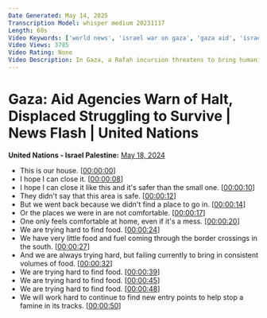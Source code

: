 ```yaml
---
Date Generated: May 14, 2025
Transcription Model: whisper medium 20231117
Length: 60s
Video Keywords: ['world news', 'israel war on gaza', 'gaza aid', 'israel palestine conflict', 'gaza war', 'united nations', 'nations unies', 'naciones unidas', 'aid agencies']
Video Views: 3785
Video Rating: None
Video Description: In Gaza, a Rafah incursion threatens to bring humanitarian operations to a standstill as families struggle to survive. Less than 2 weeks ago, there were over 1 million displaced people sheltering in Rafah. As of 17 May, 640,000 of them have fled. Ibrahim Kamal Ibrahim Amtair recounts the ordeal of having been displaced five times, returning to his home, and finding it destroyed.
---
```


# Gaza: Aid Agencies Warn of Halt, Displaced Struggling to Survive | News Flash | United Nations
**United Nations - Israel Palestine:** [May 18, 2024](https://www.youtube.com/watch?v=A7QG0KsPpWc)
*  This is our house. [[00:00:00](https://www.youtube.com/watch?v=A7QG0KsPpWc&t=0.0s)]
*  I hope I can close it. [[00:00:08](https://www.youtube.com/watch?v=A7QG0KsPpWc&t=8.34s)]
*  I hope I can close it like this and it's safer than the small one. [[00:00:10](https://www.youtube.com/watch?v=A7QG0KsPpWc&t=10.34s)]
*  They didn't say that this area is safe. [[00:00:12](https://www.youtube.com/watch?v=A7QG0KsPpWc&t=12.34s)]
*  But we went back because we didn't find a place to go in. [[00:00:14](https://www.youtube.com/watch?v=A7QG0KsPpWc&t=14.34s)]
*  Or the places we were in are not comfortable. [[00:00:17](https://www.youtube.com/watch?v=A7QG0KsPpWc&t=17.34s)]
*  One only feels comfortable at home, even if it's a mess. [[00:00:20](https://www.youtube.com/watch?v=A7QG0KsPpWc&t=20.34s)]
*  We are trying hard to find food. [[00:00:24](https://www.youtube.com/watch?v=A7QG0KsPpWc&t=24.68s)]
*  We have very little food and fuel coming through the border crossings in the south. [[00:00:27](https://www.youtube.com/watch?v=A7QG0KsPpWc&t=27.68s)]
*  And we are always trying hard, but failing currently to bring in consistent volumes of food. [[00:00:32](https://www.youtube.com/watch?v=A7QG0KsPpWc&t=32.68s)]
*  We are trying hard to find food. [[00:00:39](https://www.youtube.com/watch?v=A7QG0KsPpWc&t=39.68s)]
*  We are trying hard to find food. [[00:00:45](https://www.youtube.com/watch?v=A7QG0KsPpWc&t=45.68s)]
*  We are trying hard to find food. [[00:00:48](https://www.youtube.com/watch?v=A7QG0KsPpWc&t=48.02s)]
*  We will work hard to continue to find new entry points to help stop a famine in its tracks. [[00:00:50](https://www.youtube.com/watch?v=A7QG0KsPpWc&t=50.019999999999996s)]
